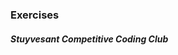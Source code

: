 ### Exercises
##### Stuyvesant Competitive Coding Club

<div id="listing"></div>

<script>

	(async () => {
		const response = await fetch('https://api.github.com/repos/StuyCCC/stuyccc.github.io/contents/Advanced/Exercises');
		const data = await response.json();
		let htmlString = '<ul>';
		for (let file of data) {
			if (file.name.includes(".html"))
				htmlString += `<li><a href="/Advanced/Exercises/${file.name.replace(".html", "")}">${file.name.replace(".html", "").replace("_", " ")}</a></li>`;
		}
		htmlString += '</ul>';
		document.getElementById('listing').innerHTML = htmlString;
	})()

</script>